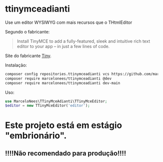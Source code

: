# ttinymceadianti

Use um editor WYSIWYG com mais recursos que o THtmlEditor

Segundo o fabricante:

> Install TinyMCE to add a fully-featured, sleek and intuitive
> rich text editor to your app – in just a few lines of code.

Site do fabricante [Tiny](https://www.tiny.cloud/).

Instalação:

```bash
composer config repositories.ttinymceadianti vcs https://github.com/marcelonees/ttinymceadianti
composer require marcelonees/ttinymceadianti @dev
composer require marcelonees/ttinymceadianti dev-main
```

Uso:

```php
use MarceloNees\TTinyMceAdianti\TTinyMceEditor;
$editor = new TTinyMceEditor('editor');
```

# Este projeto está em estágio "embrionário".

## !!!!Não recomendado para produção!!!!
